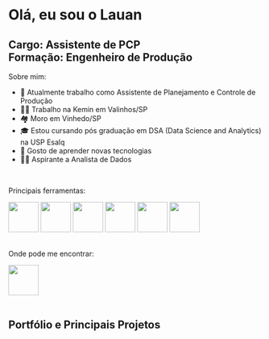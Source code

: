 # Olá, eu sou o Lauan
## Cargo: Assistente de PCP <br> Formação: Engenheiro de Produção

Sobre mim:

- 💼 Atualmente trabalho como Assistente de Planejamento e Controle de Produção
- 👨‍💼 Trabalho na Kemin em Valinhos/SP
- 🏘️ Moro em Vinhedo/SP
- 🎓 Estou cursando pós graduação em DSA (Data Science and Analytics) na USP Esalq
- 💬 Gosto de aprender novas tecnologias
- 👨‍💻 Aspirante a Analista de Dados 

<br>

Principais ferramentas:

<div>
  <img height="60" width="60" src="https://5.imimg.com/data5/SELLER/Default/2023/10/350044474/GS/MO/NG/198979354/microsoft-sql-server-500x500.png">
  <img height="60" width="60" src="https://logos-world.net/wp-content/uploads/2022/02/Microsoft-Power-BI-Symbol.png">
  <img height="60" width="60" src="https://wallpapers.com/images/hd/microsoft-excel-logo-sbnxrlm5gorlbhch.jpg">
  <img height="60" width="60" src="https://cdn.icon-icons.com/icons2/2699/PNG/512/python_vertical_logo_icon_168039.png">
  <img height="60" width="60" src="https://ecellorscrm.com/wp-content/uploads/2023/01/power-automate-image.png?w=409">
  <img height="60" width="60" src="https://media.licdn.com/dms/image/v2/C4D33AQG6Xb3xsWxcKg/productpage-image_1128_635/productpage-image_1128_635/0/1649417297022/office_line_sa_power_apps_image?e=2147483647&v=beta&t=rCmT5QdgR_xSRI4FZboyUZbCh_djrvOelvSNyLmso4Q">  
</div>

<br>

Onde pode me encontrar:
<div>
  <a href="https://br.linkedin.com/in/lauan-lopes-5a7280163">
    <img height="60" width="60" src="https://i.pinimg.com/474x/84/0d/04/840d04b5a83f0d7c46a5665513b310a6.jpg">
  </a>
</div>

<br>

## Portfólio e Principais Projetos
